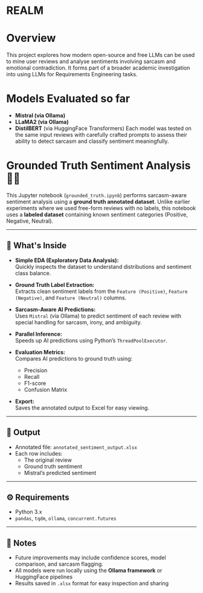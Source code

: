 # REALM

# Overview  
This project explores how modern open-source and free LLMs can be used to mine user reviews and analyse sentiments involving sarcasm and emotional contradiction. It forms part of a broader academic investigation into using LLMs for Requirements Engineering tasks.

#  Models Evaluated so far
- **Mistral (via Ollama)**  
- **LLaMA2 (via Ollama)**  
- **DistilBERT** (via HuggingFace Transformers)
Each model was tested on the same input reviews with carefully crafted prompts to assess their ability to detect sarcasm and classify sentiment meaningfully.


# Grounded Truth Sentiment Analysis 🧠✨

This Jupyter notebook (`grounded_truth.ipynb`) performs sarcasm-aware sentiment analysis using a **ground truth annotated dataset**. Unlike earlier experiments where we used free-form reviews with no labels, this notebook uses a **labeled dataset** containing known sentiment categories (Positive, Negative, Neutral).

---

## 🧪 What's Inside

- **Simple EDA (Exploratory Data Analysis):**  
  Quickly inspects the dataset to understand distributions and sentiment class balance.

- **Ground Truth Label Extraction:**  
  Extracts clean sentiment labels from the `Feature (Positive)`, `Feature (Negative)`, and `Feature (Neutral)` columns.

- **Sarcasm-Aware AI Predictions:**  
  Uses `Mistral` (via Ollama) to predict sentiment of each review with special handling for sarcasm, irony, and ambiguity.

- **Parallel Inference:**  
  Speeds up AI predictions using Python’s `ThreadPoolExecutor`.

- **Evaluation Metrics:**  
  Compares AI predictions to ground truth using:
  - Precision
  - Recall
  - F1-score
  - Confusion Matrix

- **Export:**  
  Saves the annotated output to Excel for easy viewing.

---

## 📁 Output

- Annotated file: `annotated_sentiment_output.xlsx`  
- Each row includes:
  - The original review
  - Ground truth sentiment
  - Mistral’s predicted sentiment

---

## ⚙️ Requirements

- Python 3.x  
- `pandas`, `tqdm`, `ollama`, `concurrent.futures`

---

## 📌 Notes
- Future improvements may include confidence scores, model comparison, and sarcasm flagging.
- All models were run locally using the **Ollama framework** or HuggingFace pipelines  
- Results saved in `.xlsx` format for easy inspection and sharing  
